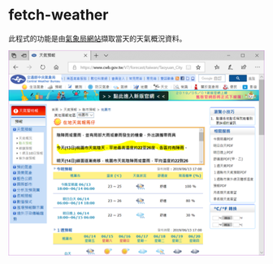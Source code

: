 # fetch-weather

此程式的功能是由[氣象局網站](https://www.cwb.gov.tw/V7/forecast/taiwan/Taoyuan_City.htm)擷取當天的天氣概況資料。

![pic](pic.PNG)
